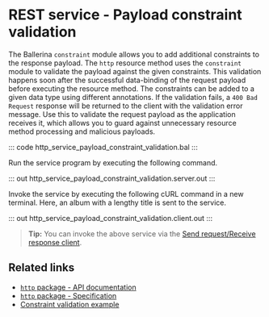 # REST service - Payload constraint validation

The Ballerina `constraint` module allows you to add additional constraints to the response payload. The `http` resource method uses the `constraint` module to validate the payload against the given constraints. This validation happens soon after the successful data-binding of the request payload before executing the resource method. 
The constraints can be added to a given data type using different annotations. If the validation fails, a `400 Bad Request` response will be returned to the client with the validation error message. 
Use this to validate the request payload as the application receives it, which allows you to guard against unnecessary resource method processing and malicious payloads.

::: code http_service_payload_constraint_validation.bal :::

Run the service program by executing the following command.

::: out http_service_payload_constraint_validation.server.out :::

Invoke the service by executing the following cURL command in a new terminal. Here, an album with a lengthy title is sent to the service.

::: out http_service_payload_constraint_validation.client.out :::

>**Tip:** You can invoke the above service via the [Send request/Receive response client](/learn/by-example/http-client-send-request-receive-response/).

## Related links
- [`http` package - API documentation](https://lib.ballerina.io/ballerina/http/latest/)
- [`http` package - Specification](/spec/http/)
- [Constraint validation example](/learn/by-example/constraint-validations/)
